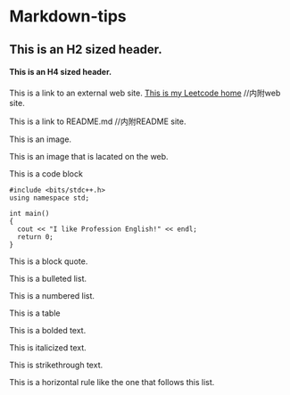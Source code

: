 # Markdown-tips

## This is an H2 sized header.

#### This is an H4 sized header.

This is a link to an external web site.
[This is my Leetcode home](https://leetcode-cn.com/u/ericlife/)
//内附web site.

This is a link to README.md
//内附README site.

This is an image.

This is an image that is lacated on the web.

This is a code block
```
#include <bits/stdc++.h>
using namespace std;

int main()
{
  cout << "I like Profession English!" << endl;
  return 0;
}
```

This is a block quote.

This is a bulleted list.

This is a numbered list.

This is a table

This is a bolded text.

This is italicized text.

This is strikethrough text.

This is a horizontal rule like the one that follows this list.
